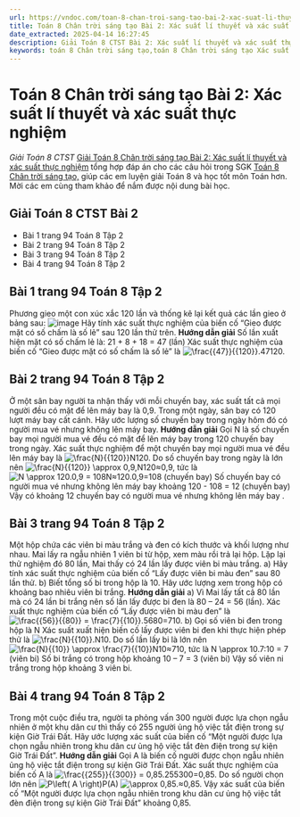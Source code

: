 ```yaml
---
url: https://vndoc.com/toan-8-chan-troi-sang-tao-bai-2-xac-suat-li-thuyet-va-xac-suat-thuc-nghiem-319906
title: Toán 8 Chân trời sáng tạo Bài 2: Xác suất lí thuyết và xác suất thực nghiệm - Giải Toán 8 CTST - VnDoc.com
date_extracted: 2025-04-14 16:27:45
description: Giải Toán 8 CTST Bài 2: Xác suất lí thuyết và xác suất thực nghiệm được VnDoc biên soạn lời giải nhằm giúp các em nắm được nội dung được học trong bài, luyện giải Toán 8 hiệu quả.
keywords: toán 8 Chân trời sáng tạo,toán 8 Chân trời sáng tạo Xác suất lí thuyết và xác suất thực nghiệm,toán lớp 8 Chân trời sáng tạo,giải toán 8 Chân trời sáng tạo,giải sgk toán 8 Chân trời sáng tạo,sgk toán 8 Chân trời sáng tạo,sách giáo khoa toán 8 Chân trời sáng tạo,toán 8 Xác suất lí thuyết và xác suất thực nghiệm,giải toán 8 ctst,giải toán 8 Bài 2 Xác suất lí thuyết và xác suất thực nghiệm
---
```


# Toán 8 Chân trời sáng tạo Bài 2: Xác suất lí thuyết và xác suất thực nghiệm
 _Giải Toán 8 CTST_
[Giải Toán 8 Chân trời sáng tạo Bài 2: Xác suất lí thuyết và xác suất thực nghiệm](<https://vndoc.com/toan-8-chan-troi-sang-tao-bai-2-xac-suat-li-thuyet-va-xac-suat-thuc-nghiem-319906>) tổng hợp đáp án cho các câu hỏi trong SGK [Toán 8 Chân trời sáng tạo,](<https://vndoc.com/toan-8-chan-troi-sang-tao>) giúp các em luyện giải Toán 8 và học tốt môn Toán hơn. Mời các em cùng tham khảo để nắm được nội dung bài học.
## Giải Toán 8 CTST Bài 2
  * Bài 1 trang 94 Toán 8 Tập 2
  * Bài 2 trang 94 Toán 8 Tập 2
  * Bài 3 trang 94 Toán 8 Tập 2
  * Bài 4 trang 94 Toán 8 Tập 2

## **Bài 1 trang 94 Toán 8 Tập 2**
Phương gieo một con xúc xắc 120 lần và thống kê lại kết quả các lần gieo ở bảng sau:
![image](https://i.vdoc.vn/data/image/2024/05/10/1-42.png)
Hãy tính xác suất thực nghiệm của biến cố “Gieo được mặt có số chấm là số lẻ” sau 120 lần thử trên.
**Hướng dẫn giải**
Số lần xuất hiện mặt có số chấm lẻ là:
21 + 8 + 18 = 47 \(lần\)
Xác suất thực nghiệm của biến cố “Gieo được mặt có số chấm là số lẻ” là ![\\frac{{47}}{{120}}.](https://i.vdoc.vn/data/image/blank.png)47120.
## **Bài 2 trang 94 Toán 8 Tập 2**
Ở một sân bay người ta nhận thấy với mỗi chuyến bay, xác suất tất cả mọi người đều có mặt để lên máy bay là 0,9. Trong một ngày, sân bay có 120 lượt máy bay cất cánh. Hãy ước lượng số chuyến bay trong ngày hôm đó có người mua vé nhưng không lên máy bay.
**Hướng dẫn giải**
Gọi N là số chuyến bay mọi người mua vé đều có mặt để lên máy bay trong 120 chuyến bay trong ngày.
Xác suất thực nghiệm để một chuyến bay mọi người mua vé đều lên máy bay là ![\\frac{N}{{120}}](https://i.vdoc.vn/data/image/blank.png)N120.
Do số chuyến bay trong ngày là lớn nên ![\\frac{N}{{120}} \\approx 0,9,](https://i.vdoc.vn/data/image/blank.png)N120≈0,9, tức là ![N \\approx 120.0,9 = 108](https://i.vdoc.vn/data/image/blank.png)N≈120.0,9=108 \(chuyến bay\)
Số chuyến bay có người mua vé nhưng không lên máy bay khoảng 120 - 108 = 12 \(chuyến bay\)
Vậy có khoảng 12 chuyến bay có người mua vé nhưng không lên máy bay .
## **Bài 3 trang 94 Toán 8 Tập 2**
Một hộp chứa các viên bi màu trắng và đen có kích thước và khối lượng như nhau. Mai lấy ra ngẫu nhiên 1 viên bi từ hộp, xem màu rồi trả lại hộp. Lặp lại thử nghiệm đó 80 lần, Mai thấy có 24 lần lấy được viên bi màu trắng.
a\) Hãy tính xác suất thực nghiệm của biến cố “Lấy được viên bi màu đen” sau 80 lần thử.
b\) Biết tổng số bi trong hộp là 10. Hãy ước lượng xem trong hộp có khoảng bao nhiêu viên bi trắng.
**Hướng dẫn giải**
a\) Vì Mai lấy tất cả 80 lần mà có 24 lần bi trắng nên số lần lấy được bi đen là 80 – 24 = 56 \(lần\).
Xác xuất thực nghiệm của biến cố “Lấy được viên bi màu đen” là ![\\frac{{56}}{{80}} = \\frac{7}{{10}}.](https://i.vdoc.vn/data/image/blank.png)5680=710.
b\) Gọi số viên bi đen trong hộp là N
Xác suất xuất hiện biến cố lấy được viên bi đen khi thực hiện phép thử là ![\\frac{N}{{10}}.](https://i.vdoc.vn/data/image/blank.png)N10.
Do số lần lấy bi là lớn nên ![\\frac{N}{{10}} \\approx \\frac{7}{{10}}](https://i.vdoc.vn/data/image/blank.png)N10≈710, tức là N \approx 10.7:10 = 7 \(viên bi\)
Số bi trắng có trong hộp khoảng 10 – 7 = 3 \(viên bi\)
Vậy số viên ni trắng trong hộp khoảng 3 viên bi.
## **Bài 4 trang 94 Toán 8 Tập 2**
Trong một cuộc điều tra, người ta phỏng vấn 300 người được lựa chọn ngẫu nhiên ở một khu dân cư thì thấy có 255 người ủng hộ việc tắt điện trong sự kiện Giờ Trái Đất. Hãy ước lượng xác suất của biến cố “Một người được lựa chọn ngẫu nhiên trong khu dân cư ủng hộ việc tắt đèn điện trong sự kiện Giờ Trái Đất”.
**Hướng dẫn giải**
Gọi A là biến cố người được chọn ngẫu nhiên ủng hộ việc tắt điện trong sự kiện Giờ Trái Đất.
Xác suất thực nghiệm của biến cố A là ![\\frac{{255}}{{300}} = 0,85.](https://i.vdoc.vn/data/image/blank.png)255300=0,85.
Do số người chọn lớn nên ![P\\left\( A \\right\)](https://i.vdoc.vn/data/image/blank.png)P\(A\) ![\\approx 0,85.](https://i.vdoc.vn/data/image/blank.png)≈0,85.
Vậy xác suất của biến cố “Một người được lựa chọn ngẫu nhiên trong khu dân cư ủng hộ việc tắt đèn điện trong sự kiện Giờ Trái Đất” khoảng 0,85.
